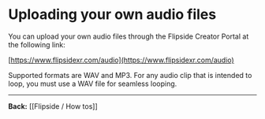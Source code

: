 # Uploading your own audio files

You can upload your own audio files through the Flipside Creator Portal at the following link:

[https://www.flipsidexr.com/audio](https://www.flipsidexr.com/audio)

Supported formats are WAV and MP3. For any audio clip that is intended to loop, you must use a WAV file for seamless looping.

---

**Back:** [[Flipside / How tos]]

